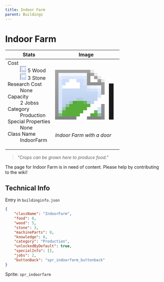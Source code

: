 ```yaml
---
title: Indoor Farm
parent: Buildings
---
```

# Indoor Farm

[//]: # (Pre-generated content)
<table><thead><tr><th>Stats</th><th>Image</th></tr></thead><tbody><tr><td><dl><dt>Cost</dt><dd><div class="resource-icon"><img style="object-position: -637px -751px;" src="https://tfe2-wiki.github.io/assets/sprites.png"></div> 5 Wood<br><div class="resource-icon"><img style="object-position: -637px -737px;" src="https://tfe2-wiki.github.io/assets/sprites.png"></div> 3 Stone</dd><dt>Research Cost</dt><dd>None</dd><dt>Capacity</dt><dd>2 Jobss</dd><dt>Category</dt><dd>Production</dd><dt>Special Properties</dt><dd>None</dd><dt>Class Name</dt><dd>IndoorFarm</dd></dl></td><td><style>.building-image {width: 200px;height: 200px;overflow: hidden;position: relative;}.building-image img {image-rendering: pixelated;object-fit: none;transform: scale(10);transform-origin: left top;position: absolute;left: 0;top: 0;}.resource-image {width: 200px;height: 200px;overflow: hidden;position: relative;}.resource-image img {image-rendering: pixelated;object-fit: none;transform: scale(20);transform-origin: left top;position: absolute;left: 0;top: 0;}.building-icon {width: 20px;height: 20px;overflow: hidden;position: relative;display: inline-block;}.building-icon img {image-rendering: pixelated;object-fit: none;transform: scale(1);transform-origin: left top;position: absolute;left: 0;top: 0;}.resource-icon {width: 20px;height: 20px;overflow: hidden;position: relative;display: inline-block;}.resource-icon img {image-rendering: pixelated;object-fit: none;transform: scale(2);transform-origin: left top;position: absolute;left: 0;top: 0;}</style><div class="building-image"><img style="object-position: -254px -1058px;" src="https://tfe2-wiki.github.io/assets/sprites.png" alt="Indoor Farm Back"><img style="object-position: -92px -940px;" src="https://tfe2-wiki.github.io/assets/sprites.png" alt="Indoor Farm"></div><i>Indoor Farm with a door</i></td></tr></tbody></table><blockquote><i>"Crops can be grown here to produce food."</i></blockquote>

The page for Indoor Farm is in need of content. Please help by contributing to the wiki!

## Technical Info
Entry in `buildinginfo.json`

```json
{
    "className": "IndoorFarm",
    "food": 0,
    "wood": 5,
    "stone": 3,
    "machineParts": 0,
    "knowledge": 0,
    "category": "Production",
    "unlockedByDefault": true,
    "specialInfo": [],
    "jobs": 2,
    "buttonBack": "spr_indoorfarm_buttonback"
}
```

Sprite: `spr_indoorfarm`

